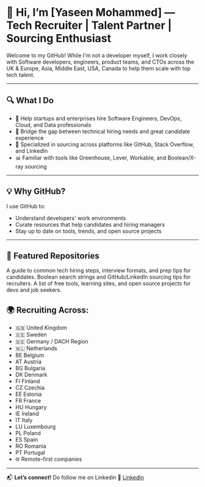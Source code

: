 # 👋 Hi, I’m [Yaseen Mohammed] — Tech Recruiter | Talent Partner | Sourcing Enthusiast

Welcome to my GitHub! While I'm not a developer myself, I work closely with Software developers, engineers, product teams, and CTOs across the UK & Europe, Asia, Middle East, USA, Canada to help them scale with top tech talent.

---

## 🔍 What I Do
- 🚀 Help startups and enterprises hire Software Engineers, DevOps, Cloud, and Data professionals
- 💬 Bridge the gap between technical hiring needs and great candidate experience
- 🔎 Specialized in sourcing across platforms like GitHub, Stack Overflow, and LinkedIn
- 📊 Familiar with tools like Greenhouse, Lever, Workable, and Boolean/X-ray sourcing

---

## 💡 Why GitHub?
I use GitHub to:
- Understand developers' work environments
- Curate resources that help candidates and hiring managers
- Stay up to date on tools, trends, and open source projects

---

## 📁 Featured Repositories

A guide to common tech hiring steps, interview formats, and prep tips for candidates.
Boolean search strings and GitHub/LinkedIn sourcing tips for recruiters.
A list of free tools, learning sites, and open source projects for devs and job seekers.


## 🌍 Recruiting Across:
- 🇬🇧 United Kingdom
- 🇸🇪 Sweden
- 🇩🇪 Germany / DACH Region
- 🇳🇱 Netherlands
- BE Belgium
- AT Austria
- BG Bulgaria
- DK Denmark
- FI Finland
- CZ Czechia
- EE Estonia
- FR France
- HU Hungary
- IE Ireland
- IT Italy
- LU Luxembourg
- PL Poland
- ES Spain
- RO Romania
- PT Portugal
- 🌐 Remote-first companies

---

📬 **Let’s connect!**  Do follow me on Linkedin
🔗 [LinkedIn](https://www.linkedin.com/in/yaseen-mohammed-s-m-5908b863/)  
  
